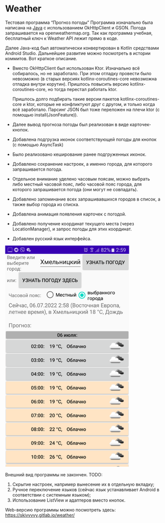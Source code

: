 # Weather

Тестовая программа “Прогноз погоды”
Программа изначально была написана на [Java](https://github.com/GeorgeBobrov/WeatherJ) с использованием OkHttpClient и GSON. Погода запрашивается на openweathermap.org. Так как программа учебная, бесплатный ключ к Weather API лежит прямо в коде.

Далее Java-код был автоматически конвертирован в Kotlin средствами Android Studio.
Дальнейшее развитие можно посмотреть в истории коммитов. Вот краткое описание.

 - Вместо OkHttpClient был использован Ktor. Изначально всё собиралось, но не заработало. При этом отладку провести было невозможно (в старых версиях kotlinx-coroutines-core невозможна отладка внутри корутин). Пришлось повысить версию kotlinx-coroutines-core, но тогда перестал работать ktor.


    Пришлось долго подбирать такие версии пакетов kotlinx-coroutines-core и ktor, которые не конфликтуют друг с другом, и только когда всё заработало. Парсинг JSON был тоже переложен на плечи ktor (с помощью install(JsonFeature)).

 - Далее вывод прогноза погоды был реализован в виде карточек-кнопок. 
 - Добавлена подгрузка иконок соответствующей погоды для кнопок (с помощью AsyncTask)
 - Было реализовано кеширование ранее подгруженных иконок.
 - Добавлено сохранение настроек, а именно города, для которого запрашивается погода.
 - Отдельное внимание уделено часовым поясам, можно выбрать либо местный часовой пояс, либо часовой пояс города, для которого запрашивается погода (они могут не совпадать).
 - Добавлено запоминание всех запрашивавшихся городов в список, а также выбор города из списка.
 - Добавлена анимация появления карточек с погодой.
 - Добавлено получение координат текущего места (через LocationManager), и запрос погоды для этих координат.
 - Добавлен русский язык интерфейса.


<img src="./WeatherKScreenshot.png" width="400"/>


Внешний вид программы не закончен. TODO:
1. Скрытие настроек, например вынесение их в отдельную вкладку;
2. Ручное переключение языков (сейчас язык устанавливает Android в соответствии с системным языком);
3. Использование ListView и адаптеров вместо кнопок.

Web-версию программы можно посмотреть здесь:
https://skivvvvy.gitlab.io/weather/